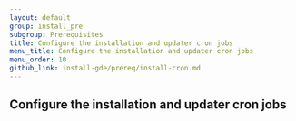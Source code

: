 ```yaml
---
layout: default
group: install_pre
subgroup: Prerequisites
title: Configure the installation and updater cron jobs
menu_title: Configure the installation and updater cron jobs
menu_order: 10
github_link: install-gde/prereq/install-cron.md
---
```


<!-- This topic is referred to from Magento 2 code! Don't change the URL without informing engineering! -->
<!-- Referring file: TBD owned by Ogres -->

<h2 id="install-prereq-installcron">Configure the installation and updater cron jobs</h2>
